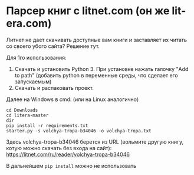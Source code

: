 Парсер книг с litnet.com (он же lit-era.com) 
===================

Литнет не дает скачивать доступные вам книги и заставляет их читать со своего убого сайта? Решение тут.

Для 1го использования:
1. Скачать и установить Python 3. При установке нажать галочку "Add to path" (добавить python в переменные среды, что сделает его запускаемым)
2. Скачать и распаковать проект. 

Далее на Windows в cmd: (или на Linux аналогично)
```
cd Downloads
cd litera-master
dir
pip install -r requirements.txt
starter.py -s volchya-tropa-b34046 -o volchya-tropa.txt
```
Здесь volchya-tropa-b34046 берется из URL (вольмите другую книгу, котую можно скачать без входа на сайт):
https://litnet.com/ru/reader/volchya-tropa-b34046

В дальнейшем `pip install` можно не использовать
